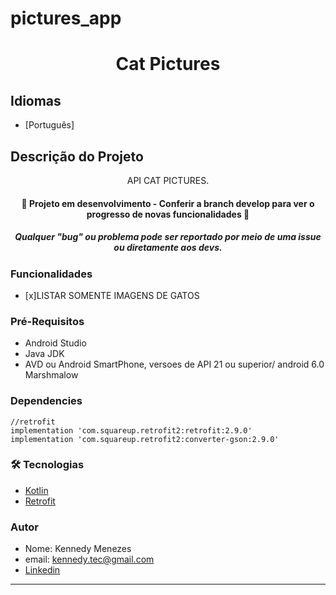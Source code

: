 # pictures_app
<h1 align="center">Cat Pictures</h1>

## Idiomas
- [Português]



## Descrição do Projeto
<p align="center">API CAT PICTURES.</p>


<h4 align="center"> 
	🚧   Projeto em desenvolvimento - Conferir a branch develop para ver o progresso de novas funcionalidades  🚧
   </h4>
   <h5 align="center" >  Qualquer "bug" ou problema pode ser reportado por meio de uma issue ou diretamente aos devs.</h5>


### Funcionalidades

- [x]LISTAR SOMENTE IMAGENS DE GATOS


### Pré-Requisitos 

- Android Studio 
- Java JDK
- AVD ou Android SmartPhone, versoes de API 21 ou superior/ android 6.0 Marshmalow


### Dependencies 

  
    //retrofit
    implementation 'com.squareup.retrofit2:retrofit:2.9.0'
    implementation 'com.squareup.retrofit2:converter-gson:2.9.0'



    

### 🛠 Tecnologias 

- [Kotlin](https://kotlinlang.org)
- [Retrofit](https://square.github.io/retrofit/) 

### Autor
- Nome: Kennedy Menezes
- email: kennedy.tec@gmail.com
- [Linkedin](https://www.linkedin.com/in/jo%C3%A3o-kennedy-b716261aa/)

---------------------------
